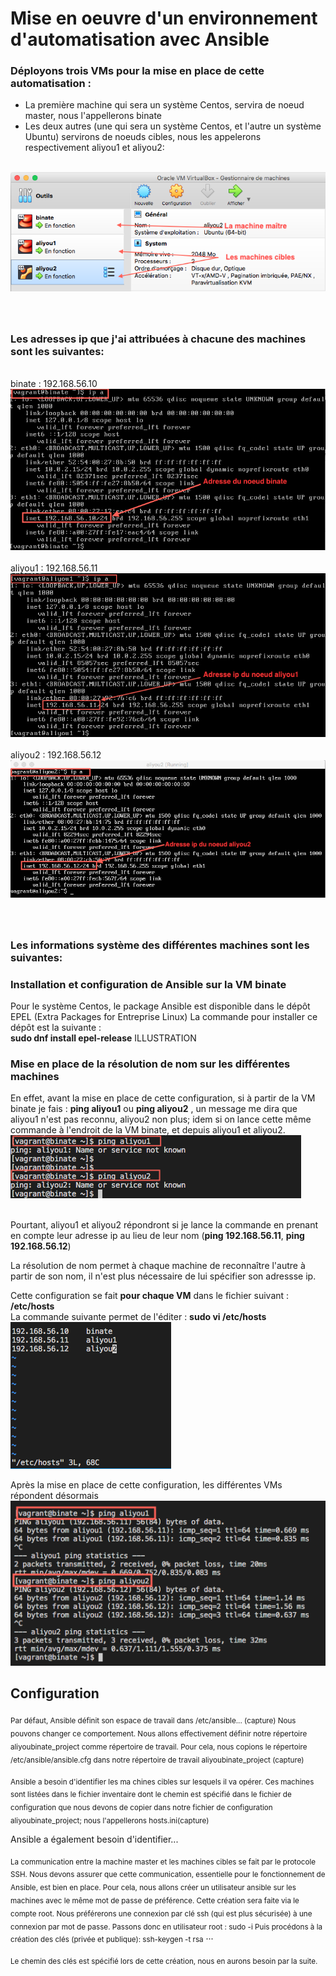 <h1> Mise en oeuvre d'un environnement d'automatisation avec Ansible</h1>
<h3> Déployons trois VMs pour la mise en place de cette automatisation :</h3>
<ul>
 <li>La première machine qui sera un système Centos, servira de noeud master, nous l'appellerons binate</li>
 <li>Les deux autres (une qui sera un système Centos, et l'autre un système Ubuntu) servirons de noeuds cibles, nous les appelerons respectivement aliyou1 et aliyou2:</li>
 </ul>
 
<br /><img src="https://raw.githubusercontent.com/abiForSofteam/ANSIBLE/main/lesVMs.png" />

### <br /><br /> Les adresses ip que j'ai attribuées à chacune des machines sont les suivantes:
<br />binate  : 192.168.56.10
<br /><img src="https://raw.githubusercontent.com/abiForSofteam/ANSIBLE/main/ip_binate.png" />
<br /><br />aliyou1 : 192.168.56.11
<br /><img src="https://raw.githubusercontent.com/abiForSofteam/ANSIBLE/main/ip_aliyou1b.png" />
<br /><br />aliyou2 : 192.168.56.12
<br /><img src="https://raw.githubusercontent.com/abiForSofteam/ANSIBLE/main/ip_aliyou2.png" />

### <br /><br /> Les informations système des différentes machines sont les suivantes:


### Installation et configuration de Ansible sur la VM binate
Pour le système Centos, le package Ansible est disponible dans le dépôt EPEL (Extra Packages for Entreprise Linux)
La commande pour installer ce dépôt est la suivante : 
<br /> **sudo dnf install epel-release**
ILLUSTRATION

### Mise en place de la résolution de nom sur les différentes machines
En effet, avant la mise en place de cette configuration, si à partir de la VM binate je fais : **ping aliyou1** ou **ping aliyou2** , un message me dira que aliyou1 n'est pas reconnu, aliyou2 non plus; idem si on lance cette même commande à l'endroit de la VM binate, et depuis aliyou1 et aliyou2.
<br /><img src="https://raw.githubusercontent.com/abiForSofteam/ANSIBLE/main/ping_aliyou1_aliyou2_2.png" />

<br />Pourtant, aliyou1 et aliyou2 répondront si je lance la commande en prenant en compte leur adresse ip au lieu de leur nom (**ping 192.168.56.11**,  **ping 192.168.56.12**)

La résolution de nom permet à chaque machine de reconnaître l'autre à partir de son nom, il n'est plus nécessaire de lui spécifier son adressse ip.

Cette configuration se fait **pour chaque VM** dans le fichier suivant : **/etc/hosts**
<br />La commande suivante permet de l'éditer : **sudo vi /etc/hosts**
<br /><img src="https://raw.githubusercontent.com/abiForSofteam/ANSIBLE/main/hosts.png" />

Après la mise en place de cette configuration, les différentes VMs répondent désormais
<br /><img src="https://raw.githubusercontent.com/abiForSofteam/ANSIBLE/main/ping_aliyou1_aliyou2.png" />


## Configuration
<sub>Par défaut, Ansible définit son espace de travail dans /etc/ansible... (capture)
Nous pouvons changer ce comportement.
Nous allons effectivement définir notre répertoire aliyoubinate_project comme répertoire de travail.
Pour cela, nous copions le répertoire  /etc/ansible/ansible.cfg dans notre répertoire de travail aliyoubinate_project (capture)</sub>

<sub>Ansible a besoin d'identifier les ma chines cibles sur lesquels il va opérer.
Ces machines sont listées dans le fichier inventaire dont le chemin est spécifié dans le fichier de configuration que nous devons de copier dans notre fichier de configuration aliyoubinate_project; nous l'appellerons hosts.ini(capture)

Ansible a également besoin d'identifier</sub>...


<sub>La communication entre la machine master et les machines cibles se fait par le protocole SSH.
Nous devons assurer que cette communication, essentielle pour le fonctionnement de Ansible, est bien en place.
Pour cela, nous allons créer un utilisateur ansible sur les machines avec le même mot de passe de préférence.
Cette création sera faite via le compte root.
Nous préférerons une connexion par clé ssh (qui est plus sécurisée)  à une connexion par mot de passe.
Passons donc en utilisateur root : sudo -i
Puis procédons à la création des clés (privée et publique):
ssh-keygen -t rsa</sub>
...

<sub>Le chemin des clés est spécifié lors de cette création, nous en aurons besoin par la suite.</sub>
